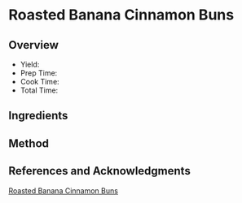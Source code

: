 # Roasted Banana Cinnamon Buns

## Overview

- Yield:
- Prep Time:
- Cook Time:
- Total Time:

## Ingredients


## Method



## References and Acknowledgments

[Roasted Banana Cinnamon Buns](http://thekiwicook.com/2014/06/29/roasted-banana-cinnamon-buns/)
